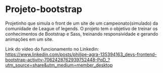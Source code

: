 # Projeto-bootstrap
Projetinho que simula o front de um site de um campeonato(simulado) da comunidade de League of legends. O projeto tem o objetivo de treinar os conhecimentos de Bootstrap e Sass, treinando responsividade e gerando animações em um site.


Link do vídeo do funcionamento no  Linkedin: https://www.linkedin.com/posts/philipe-agra-135394163_devs-frontend-bootstrap-activity-7062428762939752448-PqD_?utm_source=share&utm_medium=member_desktop
